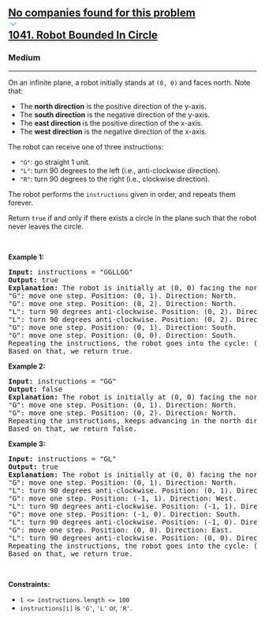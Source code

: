 <h2><a href="https://leetcode.com/problems/robot-bounded-in-circle/"><div id="big-omega-company-tags"><div id="big-omega-topbar"><div class="companyTagsContainer" style="overflow-x: scroll; flex-wrap: nowrap;"><div class="companyTagsContainer--tag">No companies found for this problem</div></div><div class="companyTagsContainer--chevron"><div><svg version="1.1" id="icon" xmlns="http://www.w3.org/2000/svg" xmlns:xlink="http://www.w3.org/1999/xlink" x="0px" y="0px" viewBox="0 0 32 32" fill="#4087F1" xml:space="preserve" style="width: 20px;"><polygon points="16,22 6,12 7.4,10.6 16,19.2 24.6,10.6 26,12 "></polygon><rect id="_x3C_Transparent_Rectangle_x3E_" class="st0" fill="none" width="32" height="32"></rect></svg></div></div></div></div>1041. Robot Bounded In Circle</a></h2><h3>Medium</h3><hr><div><p>On an infinite plane, a robot initially stands at <code>(0, 0)</code> and faces north. Note that:</p>

<ul>
	<li>The <strong>north direction</strong> is the positive direction of the y-axis.</li>
	<li>The <strong>south direction</strong> is the negative direction of the y-axis.</li>
	<li>The <strong>east direction</strong> is the positive direction of the x-axis.</li>
	<li>The <strong>west direction</strong> is the negative direction of the x-axis.</li>
</ul>

<p>The robot can receive one of three instructions:</p>

<ul>
	<li><code>"G"</code>: go straight 1 unit.</li>
	<li><code>"L"</code>: turn 90 degrees to the left (i.e., anti-clockwise direction).</li>
	<li><code>"R"</code>: turn 90 degrees to the right (i.e., clockwise direction).</li>
</ul>

<p>The robot performs the <code>instructions</code> given in order, and repeats them forever.</p>

<p>Return <code>true</code> if and only if there exists a circle in the plane such that the robot never leaves the circle.</p>

<p>&nbsp;</p>
<p><strong class="example">Example 1:</strong></p>

<pre><strong>Input:</strong> instructions = "GGLLGG"
<strong>Output:</strong> true
<strong>Explanation:</strong> The robot is initially at (0, 0) facing the north direction.
"G": move one step. Position: (0, 1). Direction: North.
"G": move one step. Position: (0, 2). Direction: North.
"L": turn 90 degrees anti-clockwise. Position: (0, 2). Direction: West.
"L": turn 90 degrees anti-clockwise. Position: (0, 2). Direction: South.
"G": move one step. Position: (0, 1). Direction: South.
"G": move one step. Position: (0, 0). Direction: South.
Repeating the instructions, the robot goes into the cycle: (0, 0) --&gt; (0, 1) --&gt; (0, 2) --&gt; (0, 1) --&gt; (0, 0).
Based on that, we return true.
</pre>

<p><strong class="example">Example 2:</strong></p>

<pre><strong>Input:</strong> instructions = "GG"
<strong>Output:</strong> false
<strong>Explanation:</strong> The robot is initially at (0, 0) facing the north direction.
"G": move one step. Position: (0, 1). Direction: North.
"G": move one step. Position: (0, 2). Direction: North.
Repeating the instructions, keeps advancing in the north direction and does not go into cycles.
Based on that, we return false.
</pre>

<p><strong class="example">Example 3:</strong></p>

<pre><strong>Input:</strong> instructions = "GL"
<strong>Output:</strong> true
<strong>Explanation:</strong> The robot is initially at (0, 0) facing the north direction.
"G": move one step. Position: (0, 1). Direction: North.
"L": turn 90 degrees anti-clockwise. Position: (0, 1). Direction: West.
"G": move one step. Position: (-1, 1). Direction: West.
"L": turn 90 degrees anti-clockwise. Position: (-1, 1). Direction: South.
"G": move one step. Position: (-1, 0). Direction: South.
"L": turn 90 degrees anti-clockwise. Position: (-1, 0). Direction: East.
"G": move one step. Position: (0, 0). Direction: East.
"L": turn 90 degrees anti-clockwise. Position: (0, 0). Direction: North.
Repeating the instructions, the robot goes into the cycle: (0, 0) --&gt; (0, 1) --&gt; (-1, 1) --&gt; (-1, 0) --&gt; (0, 0).
Based on that, we return true.
</pre>

<p>&nbsp;</p>
<p><strong>Constraints:</strong></p>

<ul>
	<li><code>1 &lt;= instructions.length &lt;= 100</code></li>
	<li><code>instructions[i]</code> is <code>'G'</code>, <code>'L'</code> or, <code>'R'</code>.</li>
</ul>
</div>